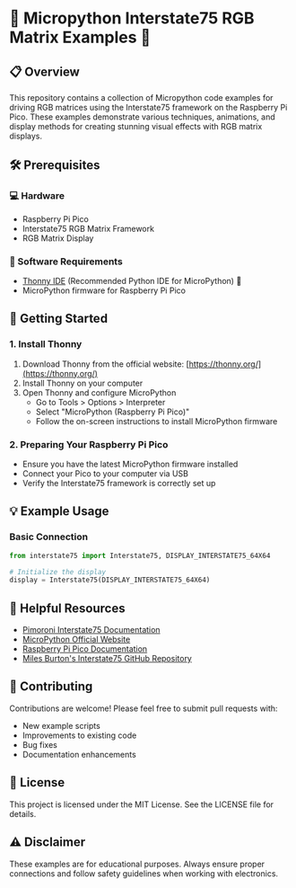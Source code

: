 # 🌈 Micropython Interstate75 RGB Matrix Examples 🚦

## 📋 Overview

This repository contains a collection of Micropython code examples for driving RGB matrices using the Interstate75 framework on the Raspberry Pi Pico. These examples demonstrate various techniques, animations, and display methods for creating stunning visual effects with RGB matrix displays.

## 🛠 Prerequisites

### 💻 Hardware
- Raspberry Pi Pico
- Interstate75 RGB Matrix Framework
- RGB Matrix Display

### 💾 Software Requirements
- [Thonny IDE](https://thonny.org/) (Recommended Python IDE for MicroPython) 🐍
- MicroPython firmware for Raspberry Pi Pico

## 🚀 Getting Started

### 1. Install Thonny
1. Download Thonny from the official website: [https://thonny.org/](https://thonny.org/)
2. Install Thonny on your computer
3. Open Thonny and configure MicroPython
   - Go to Tools > Options > Interpreter
   - Select "MicroPython (Raspberry Pi Pico)"
   - Follow the on-screen instructions to install MicroPython firmware

### 2. Preparing Your Raspberry Pi Pico
- Ensure you have the latest MicroPython firmware installed
- Connect your Pico to your computer via USB
- Verify the Interstate75 framework is correctly set up

## 💡 Example Usage

### Basic Connection
```python
from interstate75 import Interstate75, DISPLAY_INTERSTATE75_64X64

# Initialize the display
display = Interstate75(DISPLAY_INTERSTATE75_64X64)
```

## 🔗 Helpful Resources
- [Pimoroni Interstate75 Documentation](https://shop.pimoroni.com/products/interstate-75)
- [MicroPython Official Website](https://micropython.org/)
- [Raspberry Pi Pico Documentation](https://www.raspberrypi.com/documentation/microcontrollers/micropython.html)
- [Miles Burton's Interstate75 GitHub Repository](https://github.com/milesburton/interstate75)

## 🤝 Contributing
Contributions are welcome! Please feel free to submit pull requests with:
- New example scripts
- Improvements to existing code
- Bug fixes
- Documentation enhancements

## 📄 License
This project is licensed under the MIT License. See the LICENSE file for details.

## ⚠️ Disclaimer
These examples are for educational purposes. Always ensure proper connections and follow safety guidelines when working with electronics.
